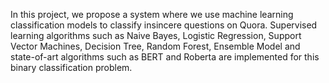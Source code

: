 In this project, we propose a system where we use machine learning classification models to classify insincere questions on Quora. Supervised learning algorithms such as Naive Bayes, Logistic Regression, Support Vector Machines, Decision Tree, Random Forest, Ensemble Model and state-of-art algorithms such as BERT and Roberta are implemented for this binary classification problem.
